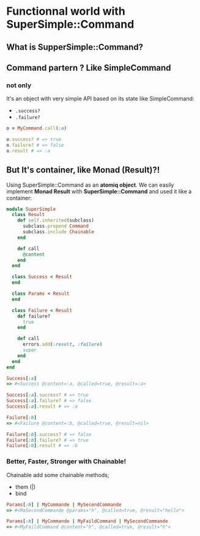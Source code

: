 # Functionnal world with SuperSimple::Command

## What is SupperSimple::Command?
## Command partern ? Like SimpleCommand 
### not only
 
It's an object with very simple API based on its state like SimpleCommand:

- `.success?`
- `.failure?`

```ruby
o = MyCommand.call(:a)

o.success? # => true
o.failure? # => false
o.result # => :a
```

## But It's container, like Monad (Result)?!

Using SuperSimple::Command as an **atomiq object**. 
We can easily implement **Monad Result** with **SuperSimple::Command** and used it like a container:

```ruby
module SuperSimple
  class Result
    def self.inherited(subclass)
      subclass.prepend Command
      subclass.include Chainable
    end

    def call
      @content
    end
  end

  class Success < Result
  end

  class Params < Result
  end

  class Failure < Result
    def failure?
      true
    end

    def call
      errors.add(:result, :failure)
      super
    end
  end
end

Success[:a]
=> #<Success @content=:a, @called=true, @result=:a>

Success[:a].success? # => true
Success[:a].failure? # => false
Success[:a].result # => :a

Failure[:b]
=> #<Failure @content=:b, @called=true, @result=nil>

Failure[:b].success? # => false
Failure[:b].failure? # => true
Failure[:b].result # => :b
```

### Better, Faster, Stronger with **Chainable**!

Chainable add some chainable methods;

- them (|)
- bind

```ruby
Params[:h] | MyCommande | MySecondCommande
=> #<MaSecondCommande @params="h", @called=true, @result="hello">
```

```ruby
Params[:h] | MyCommande | MyFaildCommand | MySecondCommande
=> #<MyFaildCommand @content="h", @called=true, @result="h">
```
